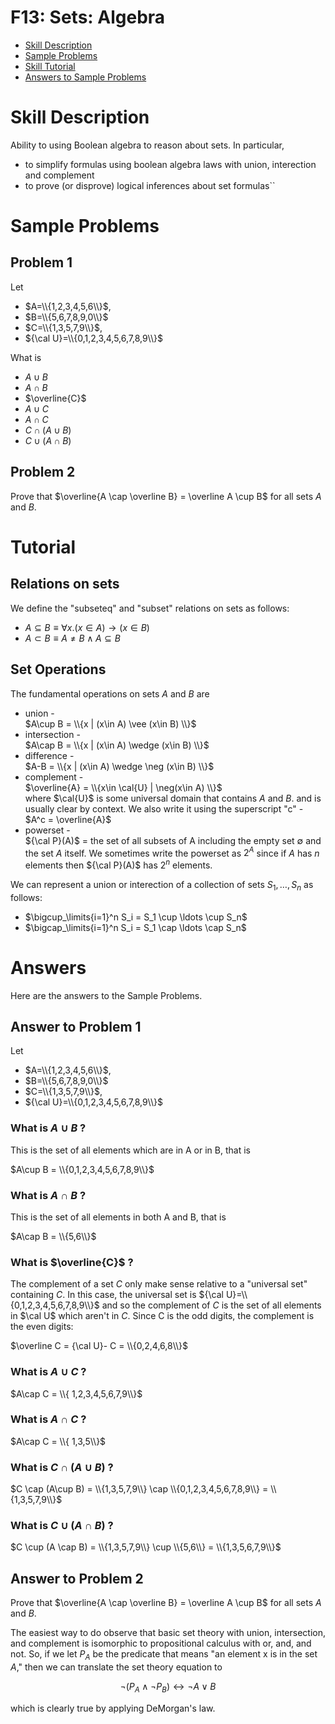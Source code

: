 # F13: Sets: Algebra


* [Skill Description](#skill-description)
* [Sample Problems](#Sample-Problems)
* [Skill Tutorial](#Tutorial)
* [Answers to Sample Problems](#Answers)

# Skill Description
Ability to using Boolean algebra to reason about sets. 
In particular, 
* to simplify formulas using boolean algebra laws with union, interection and complement
* to prove (or disprove) logical inferences about set formulas``

# Sample Problems

## Problem 1
Let 
* $A=\\{1,2,3,4,5,6\\}$,
* $B=\\{5,6,7,8,9,0\\}$
* $C=\\{1,3,5,7,9\\}$,
* ${\cal U}=\\{0,1,2,3,4,5,6,7,8,9\\}$

What is
* $A\cup B$
* $A\cap B$
* $\overline{C}$
* $A\cup C$
* $A\cap C$
* $C \cap (A\cup B)$
* $C \cup (A \cap B)$

## Problem 2
Prove that $\overline{A \cap \overline B} = \overline A \cup B$ for all sets $A$ and $B$.


# Tutorial 
## Relations on sets
We define the "subseteq" and "subset" relations on sets as follows:
* $A\subseteq B \equiv \forall x.  (x\in A) \rightarrow (x\in B)$
* $A\subset B \equiv A\ne B \wedge A\subseteq B$

## Set Operations
The fundamental operations on sets $A$ and $B$ are
* union -  
  $A\cup B = \\{x | (x\in A) \vee (x\in B) \\}$
* intersection -  
  $A\cap B = \\{x | (x\in A) \wedge (x\in B) \\}$
* difference -  
  $A-B = \\{x | (x\in A) \wedge \neg (x\in B) \\}$
* complement -  
  $\overline{A} = \\{x\in \cal{U} | \neg(x\in A) \\}$  
  where $\cal{U}$ is some universal domain that contains $A$ and $B$.
  and is usually clear by context. We also write it using the superscript "c" -
  $A^c = \overline{A}$
* powerset -  
  ${\cal P}(A)$ = the set of all subsets of A including the empty set $\emptyset$ and the set $A$ itself.
  We sometimes write the powerset as $2^{A}$ since if $A$ has $n$ elements then ${\cal P}(A)$ has $2^n$ elements.

We can represent a union or interection of a collection of sets $S_1,\ldots,S_n$ as follows:
* $\bigcup_\limits{i=1}^n S_i = S_1 \cup \ldots \cup S_n$
* $\bigcap_\limits{i=1}^n S_i = S_1 \cap \ldots \cap S_n$


# Answers
Here are the answers to the Sample Problems.

## Answer to Problem 1
Let 
* $A=\\{1,2,3,4,5,6\\}$,
* $B=\\{5,6,7,8,9,0\\}$
* $C=\\{1,3,5,7,9\\}$,
* ${\cal U}=\\{0,1,2,3,4,5,6,7,8,9\\}$


### What is $A\cup B$ ?
   This is the set of all elements which are in A or in B, that is 
   
   $A\cup B = \\{0,1,2,3,4,5,6,7,8,9\\}$
   
### What is $A\cap B$ ? 
  This is the set of all elements in both A and B, that is
  
  $A\cap B = \\{5,6\\}$

### What is $\overline{C}$ ?
The complement of a set $C$ only make sense relative to a "universal set" containing $C$. In this case,
the universal set is ${\cal U}=\\{0,1,2,3,4,5,6,7,8,9\\}$ and so the complement of $C$ is the set of all elements in 
$\cal U$ which aren't in $C$. Since C is the odd digits, the complement is the even digits:

$\overline C = {\cal U}- C = \\{0,2,4,6,8\\}$

### What is $A\cup C$ ?
$A\cap C = \\{ 1,2,3,4,5,6,7,9\\}$

### What is $A\cap C$ ?
$A\cap C = \\{ 1,3,5\\}$

### What is $C \cap (A\cup B)$ ?
$C \cap (A\cup B) = \\{1,3,5,7,9\\} \cap \\{0,1,2,3,4,5,6,7,8,9\\} = \\{1,3,5,7,9\\}$


### What is $C \cup (A \cap B)$ ?
$C \cup (A \cap B) = \\{1,3,5,7,9\\} \cup \\{5,6\\} = \\{1,3,5,6,7,9\\}$

## Answer to Problem 2
Prove that $\overline{A \cap \overline B} = \overline A \cup B$ for all sets $A$ and $B$.

The easiest way to do observe that basic set theory with union, intersection, and complement
is isomorphic to propositional calculus with or, and, and not.  So, if we let $P_A$ be the predicate
that means "an element x is in the set $A$," then we can translate the set theory equation to

$$\neg (P_A \wedge \neg P_B) \leftrightarrow \neg A \vee B$$

which is clearly true by applying DeMorgan's law.
